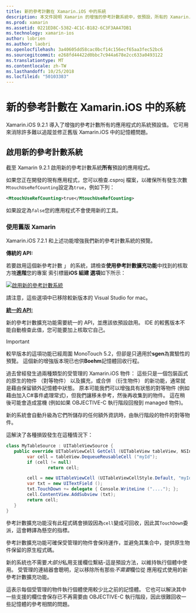 ```yaml
---
title: 新的參考計數在 Xamarin.iOS 中的系統
description: 本文件說明 Xamarin 的增強的參考計數系統中，依預設，所有的 Xamarin.iOS 應用程式中啟用。
ms.prod: xamarin
ms.assetid: 0221ED8C-5382-4C1C-B182-6C3F3AA47DB1
ms.technology: xamarin-ios
author: lobrien
ms.author: laobri
ms.openlocfilehash: 3a40605dd58cac0bcf14c156ecf65aa3fec52bc6
ms.sourcegitcommit: e268fd44422d0bbc7c944a678e2cc633a0493122
ms.translationtype: MT
ms.contentlocale: zh-TW
ms.lasthandoff: 10/25/2018
ms.locfileid: "50103383"
---
```

# <a name="new-reference-counting-system-in-xamarinios"></a>新的參考計數在 Xamarin.iOS 中的系統

Xamarin.iOS 9.2.1 導入了增強的參考計數所有的應用程式的系統預設值。 它可用來消除許多難以追蹤並修正舊版 Xamarin.iOS 中的記憶體問題。

## <a name="enabling-the-new-reference-counting-system"></a>啟用新的參考計數系統

截至 Xamarin 9.2.1 啟用新的參考計數系統**所有**預設的應用程式。

如果您正在開發的現有應用程式，您可以檢查.csproj 檔案，以確保所有發生次數`MtouchUseRefCounting`設定為`true`，例如下列：

```xml
<MtouchUseRefCounting>true</MtouchUseRefCounting>
```

如果設定為`false`您的應用程式不會使用新的工具。

### <a name="using-older-versions-of-xamarin"></a>使用舊版 Xamarin

Xamarin.iOS 7.2.1 和上述功能增強我們新的參考計數系統的預覽。

**傳統的 API:**

若要啟用這個新參考計數 」 的系統，請檢查**使用參考計數擴充功能**中找到的核取方塊**進階**您的專案 索引標籤**iOS 組建 選項**如下所示： 

[![](newrefcount-images/image1.png "啟用新的參考計數系統")](newrefcount-images/image1.png#lightbox)

請注意，這些選項中已移除較新版本的 Visual Studio for mac。

 **[統一的 API:](~/cross-platform/macios/unified/index.md)**

 新的參考計數擴充功能需要統一的 API，並應該依預設啟用。 IDE 的較舊版本不能自動檢查此值，您可能要加上核取它自己。

    
> [!IMPORTANT]
> 較早版本的這項功能已經周圍 MonoTouch 5.2，但卻是只適用於**sgen**為實驗性的預覽。 這個新的增強版本現已也供**Boehm**記憶體回收行程。


過去曾經發生過兩種類型的受管理的 Xamarin.iOS 物件： 這些只是一個包裝函式的原生的物件 （對等物件） 以及擴充，或合併 （衍生物件） 的新功能，通常就是藉由保留額外記憶體中狀態。 原本可能我們可以增強具有狀態的對等物件 (例如藉由加入C#事件處理常式)，但我們讓移未參考，然後再收集到的物件。 這在稍後可能會造成當機 (例如如果 OBJECTIVE-C 執行階段回撥到 managed 物件)。

新的系統會自動升級為它們所儲存的任何額外資訊時，由執行階段的物件的對等物件。

這解決了各種損毀發生在這種情況下：

```csharp
class MyTableSource : UITableViewSource {
   public override UITableViewCell GetCell (UITableView tableView, NSIndexPath indexPath) {
        var cell = tableView.DequeueReusableCell ("myId");
        if (cell != null)
                return cell;

        cell = new UITableViewCell (UITableViewCellStyle.Default, "myId");
        var txt = new UITextField ();
        txt.TouchDown += delegate { Console.WriteLine ("...."); };
        cell.ContentView.AddSubview (txt);
        return cell;
   }
}
```

參考計數擴充功能沒有此程式碼會損毀因為`cell`變成可回收，因此其`TouchDown`委派，這會轉譯為懸空的指標。

參考計數擴充功能可確保受管理的物件會保持運作，並避免其集合中，提供原生物件保留的原生程式碼。

新的系統也不需要*大部分*私用支援欄位繫結-這是預設方法，以維持執行個體中使用。 受管理的連結器會聰明，足以移除所有那些*不需要*欄位從 應用程式使用的新參考計數擴充功能。

這表示每個受管理的物件執行個體使用較少比之前的記憶體。 它也可以解決其中一些支援的欄位會保存已不再需要由 OBJECTIVE-C 執行階段，因此很難回收一些記憶體的參考相關的問題。
